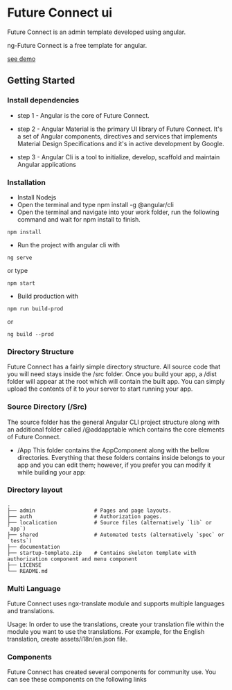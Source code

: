 # Future Connect ui

Future Connect is an admin template developed using angular.

ng-Future Connect is a free template for angular.

[see demo](http://122.133.167.113:4200)

## Getting Started

### Install dependencies

- step 1 - Angular is the core of Future Connect.

- step 2 - Angular Material is the primary UI library of Future Connect. It's a set of Angular components, directives and services that implements Material Design Specifications and it's in active development by Google.

- step 3 - Angular Cli is a tool to initialize, develop, scaffold and maintain Angular applications

### Installation

- Install Nodejs
- Open the terminal and type npm install -g @angular/cli
- Open the terminal and navigate into your work folder, run the following command and wait for npm install to finish.
```
npm install
```

- Run the project with angular cli with
```
ng serve
```
or type
```
npm start
```
- Build production with
```
npm run build-prod
```
or
```
ng build --prod
```

### Directory Structure
Future Connect has a fairly simple directory structure. All source code that you will need stays inside the /src folder. Once you build your app, a /dist folder will appear at the root which will contain the built app. You can simply upload the contents of it to your server to start running your app.

### Source Directory (/Src)
The source folder has the general Angular CLI project structure along with an additional folder called /@addapptable which contains the core elements of Future Connect.

- /App
This folder contains the AppComponent along with the bellow directories. Everything that these folders contains inside belongs to your app and you can edit them; however, if you prefer you can modify it while building your app:

### Directory layout
    .
    ├── admin                   # Pages and page layouts.
    ├── auth                    # Authorization pages.
    ├── localication            # Source files (alternatively `lib` or `app`)
    ├── shared                  # Automated tests (alternatively `spec` or `tests`)
    ├── documentation
    ├── startup-template.zip    # Contains skeleton template with authorization component and menu component
    ├── LICENSE
    └── README.md

### Multi Language
Future Connect uses ngx-translate module and supports multiple languages and translations.

Usage:
In order to use the translations, create your translation file within the module you want to use the translations.
For example, for the English translation, create assets/i18n/en.json file.

### Components
Future Connect has created several components for community use. You can see these components on the following links
